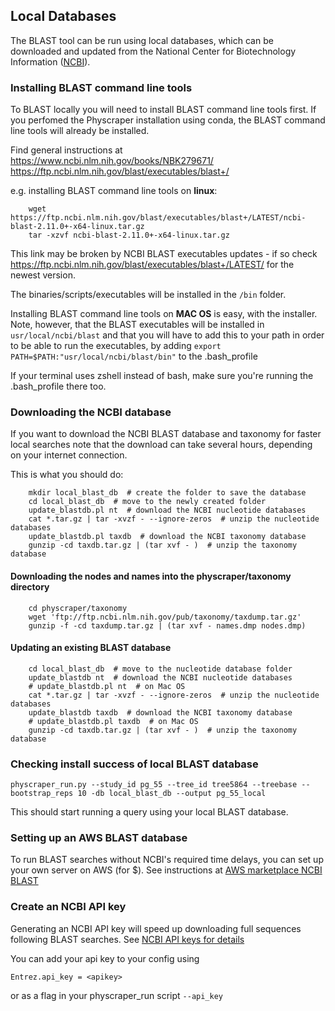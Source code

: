 ## Local Databases

The BLAST tool can be run using local databases, which can be downloaded and updated from the National Center for Biotechnology Information ([NCBI](https://www.ncbi.nlm.nih.gov/)).

### Installing BLAST command line tools

To BLAST locally you will need to install BLAST command line tools first.
If you perfomed the Physcraper installation using conda, the BLAST command line tools will already be installed.

Find general instructions at
https://www.ncbi.nlm.nih.gov/books/NBK279671/
https://ftp.ncbi.nlm.nih.gov/blast/executables/blast+/


e.g. installing BLAST command line tools on **linux**:

```
    wget https://ftp.ncbi.nlm.nih.gov/blast/executables/blast+/LATEST/ncbi-blast-2.11.0+-x64-linux.tar.gz
    tar -xzvf ncbi-blast-2.11.0+-x64-linux.tar.gz
 ```
This link may be broken by NCBI BLAST executables updates - if so check https://ftp.ncbi.nlm.nih.gov/blast/executables/blast+/LATEST/ for the newest version.

The binaries/scripts/executables will be installed in the `/bin` folder.

Installing BLAST command line tools on **MAC OS** is easy, with the installer. Note, however, that the BLAST executables will be installed in `usr/local/ncbi/blast` and that you will have to add this to your path in order to be able to run the executables, by adding `export PATH=$PATH:"usr/local/ncbi/blast/bin"` to the .bash_profile

If your terminal uses zshell instead of bash, make sure you're running the .bash_profile there too.


### Downloading the NCBI database

If you want to download the NCBI BLAST database and taxonomy for faster local searches
note that the download can take several hours, depending on your internet connection.

This is what you should do:

```
    mkdir local_blast_db  # create the folder to save the database
    cd local_blast_db  # move to the newly created folder
    update_blastdb.pl nt  # download the NCBI nucleotide databases
    cat *.tar.gz | tar -xvzf - --ignore-zeros  # unzip the nucleotide databases
    update_blastdb.pl taxdb  # download the NCBI taxonomy database
    gunzip -cd taxdb.tar.gz | (tar xvf - )  # unzip the taxonomy database
```

#### Downloading the nodes and names into the physcraper/taxonomy directory

```
    cd physcraper/taxonomy
    wget 'ftp://ftp.ncbi.nlm.nih.gov/pub/taxonomy/taxdump.tar.gz'
    gunzip -f -cd taxdump.tar.gz | (tar xvf - names.dmp nodes.dmp)
```

#### Updating an existing BLAST database

```
    cd local_blast_db  # move to the nucleotide database folder
    update_blastdb nt  # download the NCBI nucleotide databases
    # update_blastdb.pl nt  # on Mac OS
    cat *.tar.gz | tar -xvzf - --ignore-zeros  # unzip the nucleotide databases
    update_blastdb taxdb  # download the NCBI taxonomy database
    # update_blastdb.pl taxdb  # on Mac OS
    gunzip -cd taxdb.tar.gz | (tar xvf - )  # unzip the taxonomy database
```

### Checking install success of local BLAST database

    physcraper_run.py --study_id pg_55 --tree_id tree5864 --treebase --bootstrap_reps 10 -db local_blast_db --output pg_55_local

This should start running a query using your local BLAST database.


### Setting up an AWS BLAST database

To run BLAST searches without NCBI's required time delays, you can set up your own server on AWS (for $).
See instructions at [AWS marketplace NCBI BLAST](https://aws.amazon.com/marketplace/pp/NCBI-NCBI-BLAST/B00N44P7L6)

### Create an NCBI API key

Generating an NCBI API key will speed up downloading full sequences following BLAST searches.
See [NCBI API keys for details](https://ncbiinsights.ncbi.nlm.nih.gov/2017/11/02/new-api-keys-for-the-e-utilities/)

You can add your api key to your config using

    Entrez.api_key = <apikey>

or as a flag in your physcraper_run script `--api_key`

